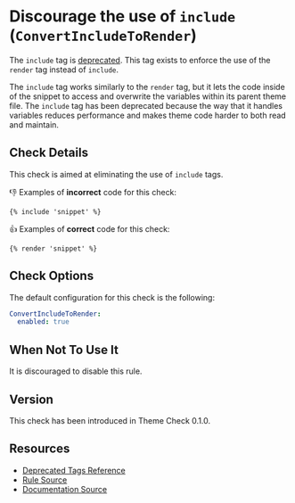 # Discourage the use of `include` (`ConvertIncludeToRender`)

The `include` tag is [deprecated][deprecated]. This tag exists to enforce the use of the `render` tag instead of `include`.

The `include` tag works similarly to the `render` tag, but it lets the code inside of the snippet to access and overwrite the variables within its parent theme file. The `include` tag has been deprecated because the way that it handles variables reduces performance and makes theme code harder to both read and maintain.

## Check Details

This check is aimed at eliminating the use of `include` tags.

:-1: Examples of **incorrect** code for this check:

```liquid
{% include 'snippet' %}
```

:+1: Examples of **correct** code for this check:

```liquid
{% render 'snippet' %}
```

## Check Options

The default configuration for this check is the following:

```yaml
ConvertIncludeToRender:
  enabled: true
```

## When Not To Use It

It is discouraged to disable this rule.

## Version

This check has been introduced in Theme Check 0.1.0.

## Resources

- [Deprecated Tags Reference][deprecated]
- [Rule Source][codesource]
- [Documentation Source][docsource]

[deprecated]: https://shopify.dev/docs/themes/liquid/reference/tags/deprecated-tags#include
[codesource]: /lib/platformos_check/checks/convert_include_to_render.rb
[docsource]: /docs/checks/convert_include_to_render.md
